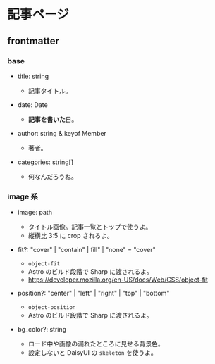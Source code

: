 
# 記事ページ

## frontmatter

### base

- title: string
  - 記事タイトル。

- date: Date
  - **記事を書いた**日。

- author: string & keyof Member
  - 著者。

- categories: string[]
  - 何なんだろうね。

### image 系

- image: path
  - タイトル画像。記事一覧とトップで使うよ。
  - 縦横比 3:5 に crop されるよ。

- fit?: "cover" | "contain" | fill" | "none" = "cover"
  - `object-fit`
  - Astro のビルド段階で Sharp に渡されるよ。
  - <https://developer.mozilla.org/en-US/docs/Web/CSS/object-fit>

- position?: "center" | "left" | "right" | "top" | "bottom"
  - `object-position`
  - Astro のビルド段階で Sharp に渡されるよ。

- bg_color?: string
  - ロード中や画像の漏れたところに見せる背景色。
  - 設定しないと DaisyUI の `skeleton` を使うよ。
